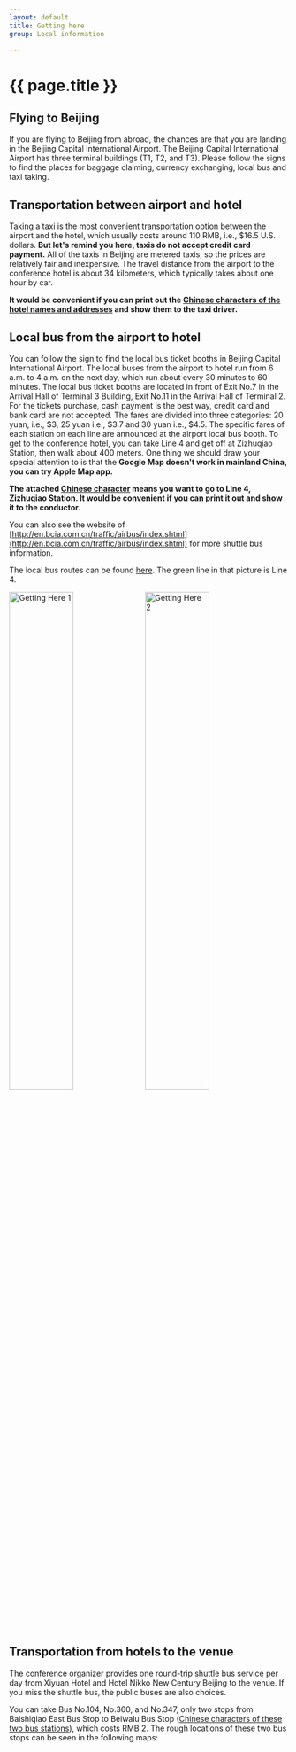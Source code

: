 ```yaml
---
layout: default
title: Getting here
group: Local information

---
```




# {{ page.title }}

## Flying to Beijing

If you are flying to Beijing from abroad, the chances are that you are landing in the Beijing Capital International Airport. The Beijing Capital International Airport has three terminal buildings (T1, T2, and T3). Please follow the signs to find the places for baggage claiming, currency exchanging, local bus and taxi taking.

## Transportation between airport and hotel 

Taking a taxi is the most convenient transportation option between the airport and the hotel, which usually costs around 110 RMB, i.e., $16.5 U.S. dollars. **But let&apos;s remind you here, taxis do not accept credit card payment.** All of the taxis in Beijing are metered taxis, so the prices are relatively fair and inexpensive. The travel distance from the airport to the conference hotel is about 34 kilometers, which typically takes about one hour by car.


**It would be convenient if you can print out the <a href="{{site.baseurl}}/files/local_info/Getting_here_Adresses.pdf" target="_blank">Chinese characters of the hotel names and addresses</a> and show them to the taxi driver.**

## Local bus from the airport to hotel

You can follow the sign to find the local bus ticket booths in Beijing Capital International Airport. The local buses from the airport to hotel run from 6 a.m. to 4 a.m. on the next day, which run about every 30 minutes to 60 minutes. The local bus ticket booths are located in front of Exit No.7 in the Arrival Hall of Terminal 3 Building, Exit No.11 in the Arrival Hall of Terminal 2. For the tickets purchase, cash payment is the best way, credit card and bank card are not accepted. The fares are divided into three categories: 20 yuan, i.e., $3, 25 yuan i.e., $3.7 and 30 yuan i.e., $4.5. The specific fares of each station on each line are announced at the airport local bus booth. To get to the conference hotel, you can take Line 4 and get off at Zizhuqiao Station, then walk about 400 meters. One thing we should draw your special attention to is that the **Google Map doesn&apos;t work in mainland China, you can try Apple Map app.**


**The attached <a href="{{site.baseurl}}/files/local_info/Getting_here_Line4.pdf" target="_blank">Chinese character</a>  means you want to go to Line 4, Zizhuqiao Station. It would be convenient if you can print it out and show it to the conductor.**

You can also see the website of [http://en.bcia.com.cn/traffic/airbus/index.shtml](http://en.bcia.com.cn/traffic/airbus/index.shtml) for more shuttle bus information. 

The local bus routes can be found <a href="{{site.baseurl}}/images/local_info/LocalBusRoutes.jpg" target="_blank">here</a>. The green line in that picture is Line 4.

<div class="imagetext">
    <img src="{{ site.baseurl }}/images/local_info/getting_here1.png" style="width:48%;" alt="Getting Here 1" />
   <img src="{{ site.baseurl }}/images/local_info/getting_here2.png" style="width:48%;"  alt="Getting Here 2" />
</div>

## Transportation from hotels to the venue

The conference organizer provides one round-trip shuttle bus service per day from Xiyuan Hotel and Hotel Nikko New Century Beijing to the venue. If you miss the shuttle bus, the public buses are also choices.

You can take Bus No.104, No.360, and No.347, only two stops from Baishiqiao East Bus Stop to Beiwalu Bus Stop (<a href="{{site.baseurl}}/images/local_info/" target="_blank">Chinese characters of these two bus stations</a>), which costs RMB 2. The rough locations of these two bus stops can be seen in the following maps:




